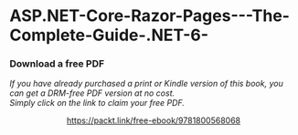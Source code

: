 # ASP.NET-Core-Razor-Pages---The-Complete-Guide-.NET-6-
### Download a free PDF

 <i>If you have already purchased a print or Kindle version of this book, you can get a DRM-free PDF version at no cost.<br>Simply click on the link to claim your free PDF.</i>
<p align="center"> <a href="https://packt.link/free-ebook/9781800568068">https://packt.link/free-ebook/9781800568068 </a> </p>